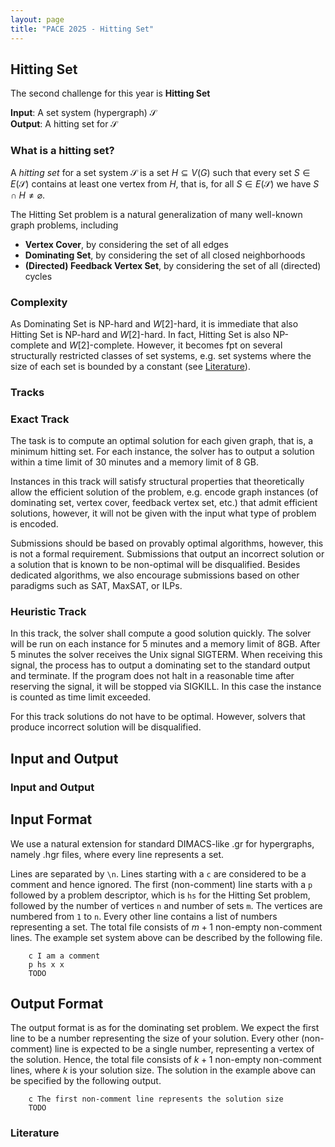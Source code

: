 ```yaml
---
layout: page 
title: "PACE 2025 - Hitting Set"
---
```



## Hitting Set

The second challenge for this year is **Hitting Set**

**Input**: A set system (hypergraph) $\mathcal{S}$ <br/>
**Output**: A hitting set for $\mathcal{S}$

### What is a hitting set?

A _hitting set_ for a set system $\mathcal{S}$ is a set $H \subseteq V(G)$ such that every set $S \in E(\mathcal{S})$ contains at least one vertex from $H$, that is, for all $S \in E(\mathcal{S})$ we have $S \cap H \neq \varnothing$.

The Hitting Set problem is a natural generalization of many well-known graph problems, including

 - **Vertex Cover**, by considering the set of all edges
 - **Dominating Set**, by considering the set of all closed neighborhoods
 - **(Directed) Feedback Vertex Set**, by considering the set of all (directed) cycles

### Complexity
As Dominating Set is NP-hard and $W[2]$-hard, it is immediate that also Hitting Set is NP-hard and $W[2]$-hard. 
In fact, Hitting Set is also NP-complete and $W[2]$-complete.
However, it becomes fpt on several structurally restricted classes of set systems, e.g. set systems where the size of each set is bounded by a constant (see [Literature](#literature)).

### Tracks

### Exact Track

The task is to compute an optimal solution for each given graph, that is, a minimum hitting set. For each instance, the solver has to output a solution within a time limit of 30 minutes and a memory limit of 8 GB.

Instances in this track will satisfy structural properties that theoretically allow the efficient solution of the problem, e.g. encode graph instances (of dominating set, vertex cover, feedback vertex set, etc.) that admit efficient solutions, however, it will not be given with the input what type of problem is encoded. 

Submissions should be based on provably optimal algorithms, however, this is not a formal requirement. Submissions that output an incorrect solution or a solution that is known to be non-optimal will be disqualified. Besides dedicated algorithms, we also encourage submissions based on other paradigms such as SAT, MaxSAT, or ILPs.

### Heuristic Track

In this track, the solver shall compute a good solution quickly. The solver will be run on each instance for 5 minutes and a memory limit of 8GB. After 5 minutes the solver receives the Unix signal SIGTERM. When receiving this signal, the process has to output a dominating set to the standard output and terminate. 
If the program does not halt in a reasonable time after reserving the signal, it will be stopped via SIGKILL. In this case the instance is counted as time limit exceeded. 

For this track solutions do not have to be optimal. However, solvers that produce incorrect solution will be disqualified.

## Input and Output

### Input and Output

## Input Format

We use a natural extension for standard DIMACS-like .gr for hypergraphs, namely .hgr files, where every line represents a set.

Lines are separated by `\n`. Lines starting with a `c` are considered to be a comment and hence ignored. The first (non-comment) line starts with a `p` followed by a problem descriptor, which is `hs` for the Hitting Set problem, followed by the number of vertices `n` and number of sets `m`.
The vertices are numbered from `1` to `n`.
Every other line contains a list of numbers representing a set. The total file consists of $m+1$ non-empty non-comment lines.
The example set system above can be described by the following file.
```
    c I am a comment
    p hs x x
    TODO
```

## Output Format
The output format is as for the dominating set problem.
We expect the first line to be a number representing the size of your solution. Every other (non-comment) line is expected to be a single number, representing a vertex of the solution.
Hence, the total file consists of $k+1$ non-empty non-comment lines, where $k$ is your solution size.
The solution in the example above can be specified by the following output.
```
    c The first non-comment line represents the solution size
    TODO
```


### Literature
